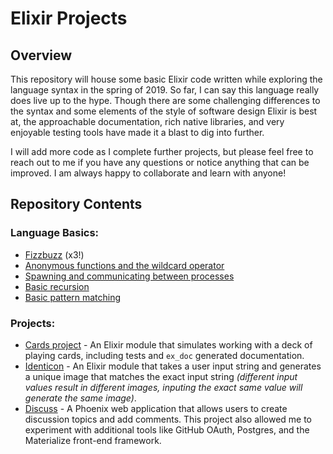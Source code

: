 # Elixir Projects

## Overview
This repository will house some basic Elixir code written while exploring the language syntax in the spring of 2019. So far, I can say this language really does live up to the hype. Though there are some challenging differences to the syntax and some elements of the style of software design Elixir is best at, the approachable documentation, rich native libraries, and very enjoyable testing tools have made it a blast to dig into further.

I will add more code as I complete further projects, but please feel free to reach out to me if you have any questions or notice anything that can be improved. I am always happy to collaborate and learn with anyone!

## Repository Contents

### Language Basics:
* [Fizzbuzz](https://github.com/jhunschejones/Elixir-Projects/tree/master/fizzbuzz) (x3!)
* [Anonymous functions and the wildcard operator](https://github.com/jhunschejones/Elixir-Projects/blob/master/find_three.exs)
* [Spawning and communicating between processes](https://github.com/jhunschejones/Elixir-Projects/blob/master/ping_pong.exs)
* [Basic recursion](https://github.com/jhunschejones/Elixir-Projects/blob/master/recursion.exs)
* [Basic pattern matching](https://github.com/jhunschejones/Elixir-Projects/blob/master/task_list.exs)

### Projects:
* [Cards project](https://github.com/jhunschejones/Elixir-Projects/tree/master/cards) - An Elixir module that simulates working with a deck of playing cards, including tests and `ex_doc` generated documentation.
* [Identicon](https://github.com/jhunschejones/Elixir-Projects/tree/master/identicon) - An Elixir module that takes a user input string and generates a unique image that matches the exact input string _(different input values result in different images, inputing the exact same value will generate the same image)_.
* [Discuss](https://github.com/jhunschejones/Elixir-Projects/tree/master/discuss) - A Phoenix web application that allows users to create discussion topics and add comments. This project also allowed me to experiment with additional tools like GitHub OAuth, Postgres, and the Materialize front-end framework.
